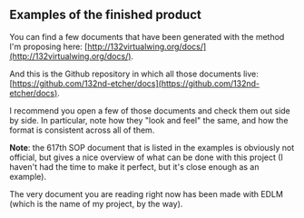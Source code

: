 ## Examples of the finished product

You can find a few documents that have been generated with the method I'm proposing 
here: [http://132virtualwing.org/docs/](http://132virtualwing.org/docs/).

And this is the Github repository in which all those documents live: 
[https://github.com/132nd-etcher/docs](https://github.com/132nd-etcher/docs).

I recommend you open a few of those documents and check them out side by side.
In particular, note how they "look and feel" the same, and how the format
is consistent across all of them.

**Note**: the 617th SOP document that is listed in the examples is obviously not 
official, but gives a nice overview of what can be done with this project
(I haven't had the time to make it perfect, but it's close enough as an example).

The very document you are reading right now has been made with EDLM (which is the
name of my project, by the way).